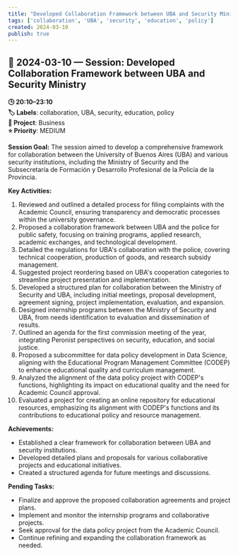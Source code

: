 ```yaml
---
title: "Developed Collaboration Framework between UBA and Security Ministry"
tags: ['collaboration', 'UBA', 'security', 'education', 'policy']
created: 2024-03-10
publish: true
---
```


## 📅 2024-03-10 — Session: Developed Collaboration Framework between UBA and Security Ministry

**🕒 20:10–23:10**  
**🏷️ Labels**: collaboration, UBA, security, education, policy  
**📂 Project**: Business  
**⭐ Priority**: MEDIUM  


**Session Goal:**
The session aimed to develop a comprehensive framework for collaboration between the University of Buenos Aires (UBA) and various security institutions, including the Ministry of Security and the Subsecretaría de Formación y Desarrollo Profesional de la Policía de la Provincia.

**Key Activities:**
1. Reviewed and outlined a detailed process for filing complaints with the Academic Council, ensuring transparency and democratic processes within the university governance.
2. Proposed a collaboration framework between UBA and the police for public safety, focusing on training programs, applied research, academic exchanges, and technological development.
3. Detailed the regulations for UBA's collaboration with the police, covering technical cooperation, production of goods, and research subsidy management.
4. Suggested project reordering based on UBA's cooperation categories to streamline project presentation and implementation.
5. Developed a structured plan for collaboration between the Ministry of Security and UBA, including initial meetings, proposal development, agreement signing, project implementation, evaluation, and expansion.
6. Designed internship programs between the Ministry of Security and UBA, from needs identification to evaluation and dissemination of results.
7. Outlined an agenda for the first commission meeting of the year, integrating Peronist perspectives on security, education, and social justice.
8. Proposed a subcommittee for data policy development in Data Science, aligning with the Educational Program Management Committee (CODEP) to enhance educational quality and curriculum management.
9. Analyzed the alignment of the data policy project with CODEP's functions, highlighting its impact on educational quality and the need for Academic Council approval.
10. Evaluated a project for creating an online repository for educational resources, emphasizing its alignment with CODEP's functions and its contributions to educational policy and resource management.

**Achievements:**
- Established a clear framework for collaboration between UBA and security institutions.
- Developed detailed plans and proposals for various collaborative projects and educational initiatives.
- Created a structured agenda for future meetings and discussions.

**Pending Tasks:**
- Finalize and approve the proposed collaboration agreements and project plans.
- Implement and monitor the internship programs and collaborative projects.
- Seek approval for the data policy project from the Academic Council.
- Continue refining and expanding the collaboration framework as needed.
